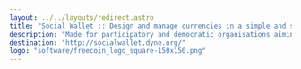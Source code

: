 ```yaml
---
layout: ../../layouts/redirect.astro
title: "Social Wallet :: Design and manage currencies in a simple and secure way."
description: "Made for participatory and democratic organisations aiming to incentivise participation - differently to centralised banking systems - and experiment with different economic models."
destination: "http://socialwallet.dyne.org/"
logo: "software/freecoin_logo_square-150x150.png"
---
```

